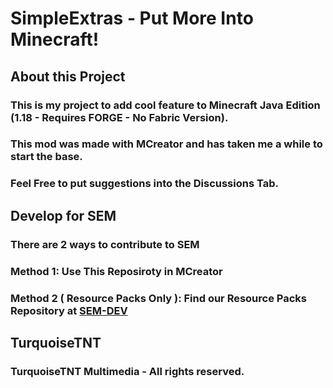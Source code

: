 # SimpleExtras - Put More Into Minecraft!

## About this Project
### This is my project to add cool feature to Minecraft Java Edition (1.18 - Requires FORGE - No Fabric Version).
### This mod was made with MCreator and has taken me a while to start the base.
### Feel Free to put suggestions into the Discussions Tab.

## Develop for SEM
### There are 2 ways to contribute to SEM
### Method 1: Use This Reposiroty in MCreator
### Method 2 ( Resource Packs Only ): Find our Resource Packs Repository at [SEM-DEV](https://github.com/TurquoiseTNT/SEM-DEV/wiki)

## TurquoiseTNT
### TurquoiseTNT Multimedia - All rights reserved.
